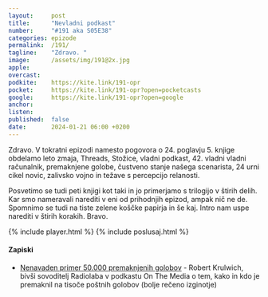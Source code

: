 ```yaml
---
layout: 	post
title:  	"Nevladni podkast"
number: 	"#191 aka S05E38"
categories:	epizode
permalink:	/191/
tagline: 	"Zdravo. "
image:		/assets/img/191@2x.jpg
apple:		
overcast:	
podkite:	https://kite.link/191-opr
pocket:		https://kite.link/191-opr?open=pocketcasts
google:		https://kite.link/191-opr?open=google
anchor:		
listen:		
published:	false
date: 		2024-01-21 06:00 +0200
---
```


Zdravo. V tokratni epizodi namesto pogovora o 24. poglavju 5. knjige obdelamo leto zmaja, Threads, Stožice, vladni podkast, 42. vladni vladni računalnik, premaknjene golobe, čustveno stanje našega scenarista, 24 urni cikel novic, zalivsko vojno in težave s percepcijo relanosti. 

Posvetimo se tudi peti knjigi kot taki in jo primerjamo s trilogijo v štirih delih. Kar smo nameravali narediti v eni od prihodnjih epizod, ampak nič ne de. Spomnimo se tudi na tiste zelene koščke papirja in še kaj. Intro nam uspe narediti v štirih korakih. Bravo. 

{% include player.html %}
{% include poslusaj.html %}

<!--break-->

#### Zapiski

- [Nenavaden primer 50.000 premaknjenih golobov](https://www.wnycstudios.org/podcasts/otm/segments/curious-case-50000-missing-pigeons-on-the-media) - Robert Krulwich, bivši sovoditelj Radiolaba v podkastu On The Media o tem, kako in kdo je premaknil na tisoče poštnih golobov (bolje rečeno izginotje)